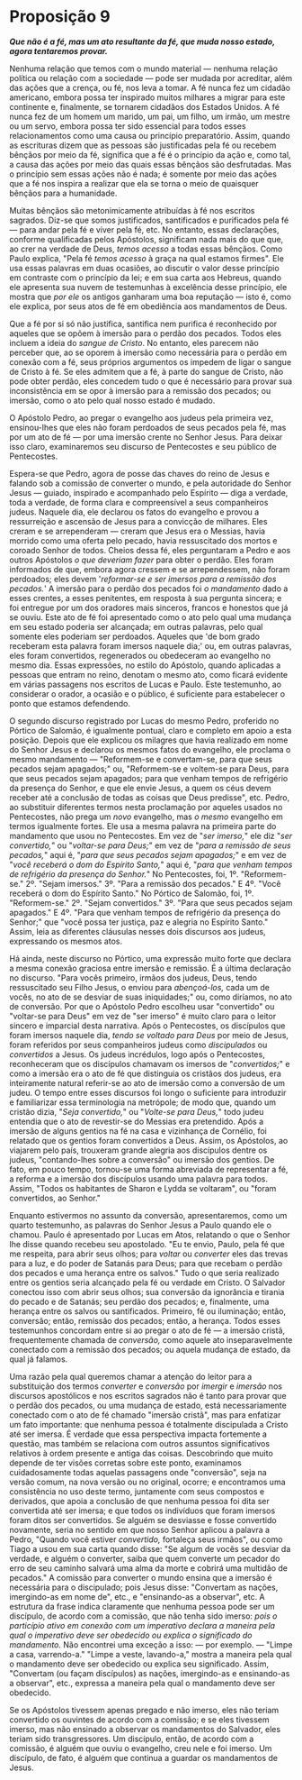 # Proposição 9

***Que não é a fé, mas um ato resultante da fé, que muda nosso estado, agora tentaremos provar.***

Nenhuma relação que temos com o mundo material — nenhuma relação política ou relação com a sociedade — pode ser mudada por acreditar, além das ações que a crença, ou fé, nos leva a tomar. A fé nunca fez um cidadão americano, embora possa ter inspirado muitos milhares a migrar para este continente e, finalmente, se tornarem cidadãos dos Estados Unidos. A fé nunca fez de um homem um marido, um pai, um filho, um irmão, um mestre ou um servo, embora possa ter sido essencial para todos esses relacionamentos como uma causa ou princípio preparatório. Assim, quando as escrituras dizem que as pessoas são justificadas pela fé ou recebem bênçãos por meio da fé, significa que a fé é o princípio da ação e, como tal, a causa das ações por meio das quais essas bênçãos são desfrutadas. Mas o princípio sem essas ações não é nada; é somente por meio das ações que a fé nos inspira a realizar que ela se torna o meio de quaisquer bênçãos para a humanidade.

Muitas bênçãos são metonimicamente atribuídas à fé nos escritos sagrados. Diz-se que somos justificados, santificados e purificados pela fé — para andar pela fé e viver pela fé, etc. No entanto, essas declarações, conforme qualificadas pelos Apóstolos, significam nada mais do que que, ao crer na verdade de Deus, *temos acesso* a todas essas bênçãos. Como Paulo explica, "Pela fé *temos acesso* à graça na qual estamos firmes". Ele usa essas palavras em duas ocasiões, ao discutir o valor desse princípio em contraste com o princípio da lei; e em sua carta aos Hebreus, quando ele apresenta sua nuvem de testemunhas à excelência desse princípio, ele mostra que *por ele* os antigos ganharam uma boa reputação — isto é, como ele explica, por seus atos de fé em obediência aos mandamentos de Deus.

Que a fé por si só não justifica, santifica nem purifica é reconhecido por aqueles que se opõem à imersão para o perdão dos pecados. Todos eles incluem a ideia do *sangue de Cristo*. No entanto, eles parecem não perceber que, ao se oporem à imersão como necessária para o perdão em conexão com a fé, seus próprios argumentos os impedem de ligar o sangue de Cristo à fé. Se eles admitem que a fé, à parte do sangue de Cristo, não pode obter perdão, eles concedem tudo o que é necessário para provar sua inconsistência em se opor à imersão para a remissão dos pecados; ou imersão, como o ato pelo qual nosso estado é mudado.

O Apóstolo Pedro, ao pregar o evangelho aos judeus pela primeira vez, ensinou-lhes que eles não foram perdoados de seus pecados pela fé, mas por um ato de fé — por uma imersão crente no Senhor Jesus. Para deixar isso claro, examinaremos seu discurso de Pentecostes e seu público de Pentecostes.

Espera-se que Pedro, agora de posse das chaves do reino de Jesus e falando sob a comissão de converter o mundo, e pela autoridade do Senhor Jesus — guiado, inspirado e acompanhado pelo Espírito — diga a verdade, toda a verdade, de forma clara e compreensível a seus companheiros judeus. Naquele dia, ele declarou os fatos do evangelho e provou a ressurreição e ascensão de Jesus para a convicção de milhares. Eles creram e se arrependeram — creram que Jesus era o Messias, havia morrido como uma oferta pelo pecado, havia ressuscitado dos mortos e coroado Senhor de todos. Cheios dessa fé, eles perguntaram a Pedro e aos outros Apóstolos *o que deveriam fazer* para obter o perdão. Eles foram informados de que, embora agora cressem e se arrependessem, não foram perdoados; eles devem '*reformar-se e ser imersos para a remissão dos pecados.*' A imersão para o perdão dos pecados foi *o mandamento* dado a esses crentes, a esses penitentes, em resposta à sua pergunta sincera; e foi entregue por um dos oradores mais sinceros, francos e honestos que já se ouviu. Este ato de fé foi apresentado como o ato pelo qual uma mudança em seu estado poderia ser alcançada; em outras palavras, pelo qual somente eles poderiam ser perdoados. Aqueles que 'de bom grado receberam esta palavra foram imersos naquele dia;' ou, em outras palavras, eles foram convertidos, regenerados ou obedeceram ao evangelho no mesmo dia. Essas expressões, no estilo do Apóstolo, quando aplicadas a pessoas que entram no reino, denotam o mesmo ato, como ficará evidente em várias passagens nos escritos de Lucas e Paulo. Este testemunho, ao considerar o orador, a ocasião e o público, é suficiente para estabelecer o ponto que estamos defendendo.

O segundo discurso registrado por Lucas do mesmo Pedro, proferido no Pórtico de Salomão, é igualmente pontual, claro e completo em apoio a esta posição. Depois que ele explicou os milagres que havia realizado em nome do Senhor Jesus e declarou os mesmos fatos do evangelho, ele proclama o mesmo mandamento — "Reformem-se e convertam-se, para que seus pecados sejam apagados;" ou, "Reformem-se e voltem-se para Deus, para que seus pecados sejam apagados; para que venham tempos de refrigério da presença do Senhor, e que ele envie Jesus, a quem os céus devem receber até a conclusão de todas as coisas que Deus predisse", etc. Pedro, ao substituir diferentes termos nesta proclamação por aqueles usados no Pentecostes, não prega um *novo* evangelho, mas *o mesmo* evangelho em termos igualmente fortes. Ele usa a mesma palavra na primeira parte do mandamento que usou no Pentecostes. Em vez de "*ser imerso,*" ele diz "*ser convertido,*" ou "*voltar-se para Deus;*" em vez de "*para a remissão de seus pecados,*" aqui é, "*para que seus pecados sejam apagados;*" e em vez de "*você receberá o dom do Espírito Santo,*" aqui é, "*para que venham tempos de refrigério da presença do Senhor.*" No Pentecostes, foi, 1º. "Reformem-se." 2º. "Sejam imersos." 3º. "Para a remissão dos pecados." E 4º. "Você receberá o dom do Espírito Santo." No Pórtico de Salomão, foi, 1º. "Reformem-se." 2º. "Sejam convertidos." 3º. "Para que seus pecados sejam apagados." E 4º. "Para que venham tempos de refrigério da presença do Senhor;" que "você possa ter justiça, paz e alegria no Espírito Santo." Assim, leia as diferentes cláusulas nesses dois discursos aos judeus, expressando os mesmos atos.

Há ainda, neste discurso no Pórtico, uma expressão muito forte que declara a mesma conexão graciosa entre imersão e remissão. É a última declaração no discurso. "Para vocês primeiro, irmãos dos judeus, Deus, tendo ressuscitado seu Filho Jesus, o enviou para *abençoá-los,* cada um de vocês, no ato de se desviar de suas iniquidades;" ou, como diríamos, no ato de conversão. Por que o Apóstolo Pedro escolheu usar "convertido" ou "voltar-se para Deus" em vez de "ser imerso" é muito claro para o leitor sincero e imparcial desta narrativa. Após o Pentecostes, os discípulos que foram imersos naquele dia, *tendo se voltado para Deus* por meio de Jesus, foram referidos por seus companheiros judeus como *discipulados* ou *convertidos* a Jesus. Os judeus incrédulos, logo após o Pentecostes, reconheceram que os discípulos chamavam os imersos de "*convertidos;*" e como a imersão era o ato de fé que distinguia os cristãos dos judeus, era inteiramente natural referir-se ao ato de imersão como a conversão de um judeu. O tempo entre esses discursos foi longo o suficiente para introduzir e familiarizar essa terminologia na metrópole; de modo que, quando um cristão dizia, "*Seja convertido,*" ou "*Volte-se para Deus,*" todo judeu entendia que o ato de revestir-se do Messias era pretendido. Após a imersão de alguns gentios na fé na casa e vizinhança de Cornélio, foi relatado que os gentios foram convertidos a Deus. Assim, os Apóstolos, ao viajarem pelo país, trouxeram grande alegria aos discípulos dentre os judeus, "contando-lhes sobre a conversão" ou imersão dos gentios. De fato, em pouco tempo, tornou-se uma forma abreviada de representar a fé, a reforma e a imersão dos discípulos usando uma palavra para todos. Assim, "Todos os habitantes de Sharon e Lydda se voltaram", ou "foram convertidos, ao Senhor."

Enquanto estivermos no assunto da conversão, apresentaremos, como um quarto testemunho, as palavras do Senhor Jesus a Paulo quando ele o chamou. Paulo é apresentado por Lucas em Atos, relatando o que o Senhor lhe disse quando recebeu seu apostolado. "Eu te envio, Paulo, pela fé que me respeita, para abrir seus olhos; para *voltar* ou *converter* eles das trevas para a luz, e do poder de Satanás para Deus; para que recebam o perdão dos pecados e uma herança entre os salvos." Tudo o que seria realizado entre os gentios seria alcançado pela fé ou verdade em Cristo. O Salvador conectou isso com abrir seus olhos; sua conversão da ignorância e tirania do pecado e de Satanás; seu perdão dos pecados; e, finalmente, uma herança entre os salvos ou santificados. Primeiro, fé ou iluminação; então, conversão; então, remissão dos pecados; então, a herança. Todos esses testemunhos concordam entre si ao pregar o ato de fé — a imersão cristã, frequentemente chamada de *conversão,* como aquele ato inseparavelmente conectado com a remissão dos pecados; ou aquela mudança de estado, da qual já falamos.

Uma razão pela qual queremos chamar a atenção do leitor para a substituição dos termos *converter* e *conversão* por *imergir* e *imersão* nos discursos apostólicos e nos escritos sagrados não é tanto para provar que o perdão dos pecados, ou uma mudança de estado, está necessariamente conectado com o ato de fé chamado "imersão cristã", mas para enfatizar um fato importante: que nenhuma pessoa é totalmente discipulada a Cristo até ser imersa. É verdade que essa perspectiva impacta fortemente a questão, mas também se relaciona com outros assuntos significativos relativos à ordem presente e antiga das coisas.
Descobrindo que muito depende de ter visões corretas sobre este ponto, examinamos cuidadosamente todas aquelas passagens onde "conversão", seja na versão comum, na nova versão ou no original, ocorre; e encontramos uma consistência no uso deste termo, juntamente com seus compostos e derivados, que apoia a conclusão de que nenhuma pessoa foi dita ser convertida até ser imersa; e que todos os indivíduos que foram imersos foram ditos ser convertidos. Se alguém se desviasse e fosse convertido novamente, seria no sentido em que nosso Senhor aplicou a palavra a Pedro, "Quando você estiver *convertido,* fortaleça seus irmãos", ou como Tiago a usou em sua carta quando disse: "Se algum de vocês se desviar da verdade, e alguém o converter, saiba que quem converte um pecador do erro de seu caminho salvará uma alma da morte e cobrirá uma multidão de pecados."
A comissão para converter o mundo ensina que a imersão é necessária para o discipulado; pois Jesus disse: "Convertam as nações, imergindo-as em nome de", etc., e "ensinando-as a observar", etc. A estrutura da frase indica claramente que nenhuma pessoa pode ser um discípulo, de acordo com a comissão, que não tenha sido imerso: *pois o particípio ativo em conexão com um imperativo declara a maneira pela qual o imperativo deve ser obedecido ou explica o significado do mandamento.* Não encontrei uma exceção a isso: — por exemplo. — "Limpe a casa, varrendo-a." "Limpe a veste, lavando-a," mostra a maneira pela qual o mandamento deve ser obedecido ou explica seu significado. Assim, "Convertam (ou façam discípulos) as nações, imergindo-as e ensinando-as a observar", etc., expressa a maneira pela qual o mandamento deve ser obedecido.

Se os Apóstolos tivessem apenas pregado e não imerso, eles não teriam convertido os ouvintes de acordo com a comissão; e se eles tivessem imerso, mas não ensinado a observar os mandamentos do Salvador, eles teriam sido transgressores. Um discípulo, então, de acordo com a comissão, é alguém que ouviu o evangelho, creu nele e foi imerso. Um discípulo, de fato, é alguém que continua a guardar os mandamentos de Jesus.
